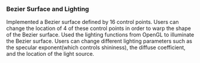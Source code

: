 ### Bezier Surface and Lighting

Implemented a Bezier surface defined by 16 control points.
Users can change the location of 4 of these control points in order to warp the shape of the Bezier surface.
Used the lighting functions from OpenGL to illuminate the Bezier surface.
Users can change different lighting parameters such as the specular exponent(which controls shininess), the diffuse coefficient, and the location of the light source.
